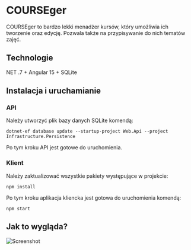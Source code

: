 # COURSEger

COURSEger to bardzo lekki menadżer kursów, który umożliwia ich tworzenie oraz edycję. Pozwala także na przypisywanie do nich tematów zajęć.

## Technologie
NET .7 + Angular 15 + SQLite

## Instalacja i uruchamianie

### API
Należy utworzyć plik bazy danych SQLite komendą:
```
dotnet-ef database update --startup-project Web.Api --project Infrastructure.Persistence
```
Po tym kroku API jest gotowe do uruchomienia.
### Klient
Należy zaktualizować wszystkie pakiety występujące w projekcie:
```
npm install
```
Po tym kroku aplikacja kliencka jest gotowa do uruchomienia komendą:
```
npm start
```

## Jak to wygląda?
![Screenshot](https://imgur.com/a/aKLWU5n)
